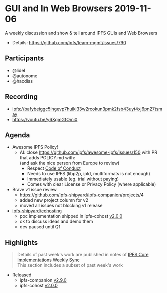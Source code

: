 # GUI and In Web Browsers 2019-11-06

A weekly discussion and show & tell around IPFS GUIs and Web Browsers

* Details: https://github.com/ipfs/team-mgmt/issues/790

## Participants

- @lidel
- @autonome
- @hacdias

## Recording

- [ipfs://bafybeiggc5ihgevp7huikl33w2rcokun3pmk2fsb43uyt4xj6pn27tsmay](https://ipfs.io/ipfs/bafybeiggc5ihgevp7huikl33w2rcokun3pmk2fsb43uyt4xj6pn27tsmay/)
- https://youtu.be/y6XgmGfOmi0

## Agenda

- Awesome IPFS Policy!
  - AI: close https://github.com/ipfs/awesome-ipfs/issues/150 with PR that adds POLICY.md with:  
    (and ask the nice person from Europe to review)
      - Respect [Code of Conduct](https://github.com/ipfs/community/blob/master/code-of-conduct.md)
      - Needs to use IPFS (libp2p, ipld, multiformats is not enough)
      - Immediately usable (eg. trial without paying)
      - Comes with clear License or Privacy Policy (where applicable)
- Brave v1 issue review
  - https://github.com/ipfs-shipyard/ipfs-companion/projects/4
  - added new project column for v2
  - moved all issues not blocking v1 release
- [ipfs-shipyard/cohosting](https://github.com/ipfs-shipyard/cohosting)
    - poc implementation shipped in ipfs-cohost [v2.0.0](https://www.npmjs.com/package/ipfs-cohost)
    - ok to discuss ideas and demo them
    - dev paused until Q1

## Highlights

> Details of past week's work are published in notes of [IPFS Core Implementations Weekly Sync](https://github.com/ipfs/team-mgmt/issues/992)   
> This section includes a subset of past week's work 

- Released
    - ipfs-companion [v2.9.0](https://github.com/ipfs-shipyard/ipfs-companion/releases/tag/v2.9.0)
    - ipfs-cohost [v2.0.0](https://www.npmjs.com/package/ipfs-cohost)
